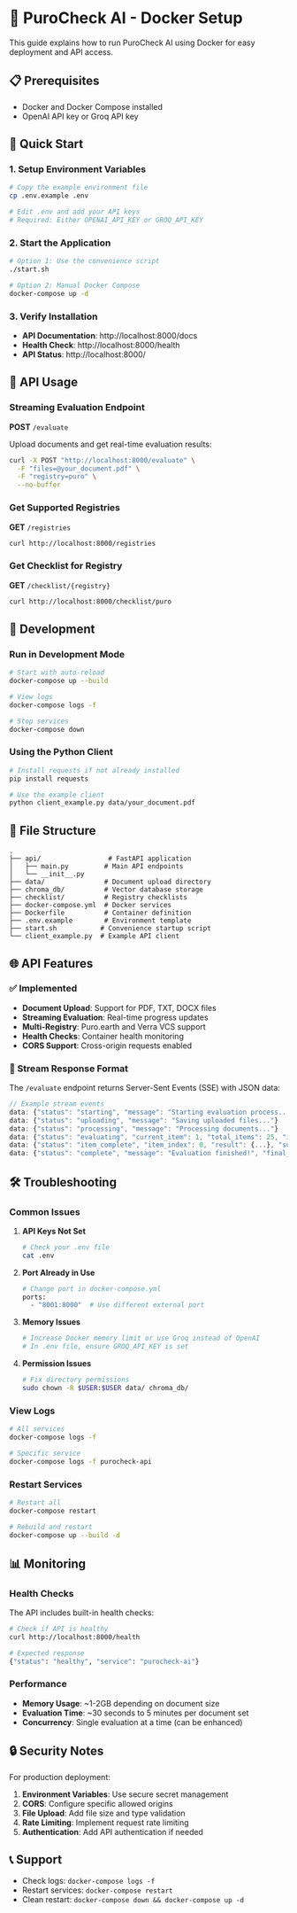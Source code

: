 # 🐳 PuroCheck AI - Docker Setup

This guide explains how to run PuroCheck AI using Docker for easy deployment and API access.

## 📋 Prerequisites

- Docker and Docker Compose installed
- OpenAI API key or Groq API key

## 🚀 Quick Start

### 1. Setup Environment Variables

```bash
# Copy the example environment file
cp .env.example .env

# Edit .env and add your API keys
# Required: Either OPENAI_API_KEY or GROQ_API_KEY
```

### 2. Start the Application

```bash
# Option 1: Use the convenience script
./start.sh

# Option 2: Manual Docker Compose
docker-compose up -d
```

### 3. Verify Installation

- **API Documentation**: http://localhost:8000/docs
- **Health Check**: http://localhost:8000/health
- **API Status**: http://localhost:8000/

## 📡 API Usage

### Streaming Evaluation Endpoint

**POST** `/evaluate`

Upload documents and get real-time evaluation results:

```bash
curl -X POST "http://localhost:8000/evaluate" \
  -F "files=@your_document.pdf" \
  -F "registry=puro" \
  --no-buffer
```

### Get Supported Registries

**GET** `/registries`

```bash
curl http://localhost:8000/registries
```

### Get Checklist for Registry

**GET** `/checklist/{registry}`

```bash
curl http://localhost:8000/checklist/puro
```

## 🔧 Development

### Run in Development Mode

```bash
# Start with auto-reload
docker-compose up --build

# View logs
docker-compose logs -f

# Stop services
docker-compose down
```

### Using the Python Client

```bash
# Install requests if not already installed
pip install requests

# Use the example client
python client_example.py data/your_document.pdf
```

## 📁 File Structure

```
.
├── api/                 # FastAPI application
│   ├── main.py         # Main API endpoints
│   └── __init__.py
├── data/               # Document upload directory
├── chroma_db/          # Vector database storage
├── checklist/          # Registry checklists
├── docker-compose.yml  # Docker services
├── Dockerfile          # Container definition
├── .env.example        # Environment template
├── start.sh           # Convenience startup script
└── client_example.py  # Example API client
```

## 🌐 API Features

### ✅ Implemented

- **Document Upload**: Support for PDF, TXT, DOCX files
- **Streaming Evaluation**: Real-time progress updates
- **Multi-Registry**: Puro.earth and Verra VCS support
- **Health Checks**: Container health monitoring
- **CORS Support**: Cross-origin requests enabled

### 🔄 Stream Response Format

The `/evaluate` endpoint returns Server-Sent Events (SSE) with JSON data:

```javascript
// Example stream events
data: {"status": "starting", "message": "Starting evaluation process..."}
data: {"status": "uploading", "message": "Saving uploaded files..."}
data: {"status": "processing", "message": "Processing documents..."}
data: {"status": "evaluating", "current_item": 1, "total_items": 25, "item_name": "H/C ratio requirement"}
data: {"status": "item_complete", "item_index": 0, "result": {...}, "summary": {...}}
data: {"status": "complete", "message": "Evaluation finished!", "final_summary": {...}}
```

## 🛠️ Troubleshooting

### Common Issues

1. **API Keys Not Set**

   ```bash
   # Check your .env file
   cat .env
   ```

2. **Port Already in Use**

   ```bash
   # Change port in docker-compose.yml
   ports:
     - "8001:8000"  # Use different external port
   ```

3. **Memory Issues**

   ```bash
   # Increase Docker memory limit or use Groq instead of OpenAI
   # In .env file, ensure GROQ_API_KEY is set
   ```

4. **Permission Issues**
   ```bash
   # Fix directory permissions
   sudo chown -R $USER:$USER data/ chroma_db/
   ```

### View Logs

```bash
# All services
docker-compose logs -f

# Specific service
docker-compose logs -f purocheck-api
```

### Restart Services

```bash
# Restart all
docker-compose restart

# Rebuild and restart
docker-compose up --build -d
```

## 📊 Monitoring

### Health Checks

The API includes built-in health checks:

```bash
# Check if API is healthy
curl http://localhost:8000/health

# Expected response
{"status": "healthy", "service": "purocheck-ai"}
```

### Performance

- **Memory Usage**: ~1-2GB depending on document size
- **Evaluation Time**: ~30 seconds to 5 minutes per document set
- **Concurrency**: Single evaluation at a time (can be enhanced)

## 🔒 Security Notes

For production deployment:

1. **Environment Variables**: Use secure secret management
2. **CORS**: Configure specific allowed origins
3. **File Upload**: Add file size and type validation
4. **Rate Limiting**: Implement request rate limiting
5. **Authentication**: Add API authentication if needed

## 📞 Support

- Check logs: `docker-compose logs -f`
- Restart services: `docker-compose restart`
- Clean restart: `docker-compose down && docker-compose up -d`
